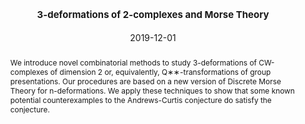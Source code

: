 ---
title: "<span style='font-size: 15px'>3-deformations of 2-complexes and Morse Theory "
collection: publications
permalink: /publication/paper_morse
date: 2019-12-01
venue: arXiv:1912.00115
#paperurl: 'http://ximena_fernandez.github.io/files/paper_morse.pdf'
link: 'https://arxiv.org/abs/1912.00115'
citation: 'Fernández, X. &quot;3-deformations of 2-complexes and Morse Theory.&quot; (2019)'
abstract: We introduce novel combinatorial methods to study 3-deformations of CW-complexes of dimension 2 or, equivalently, Q∗∗-transformations of group presentations. Our procedures are based on a new version of Discrete Morse Theory for n-deformations. We apply these techniques to show that some known potential counterexamples to the Andrews-Curtis conjecture do satisfy the conjecture. 
---